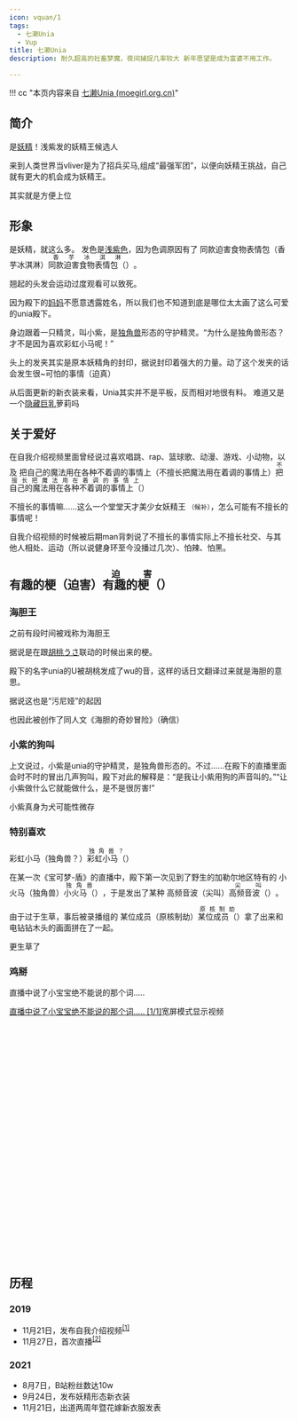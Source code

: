 ```yaml
---
icon: vquan/1
tags:
  - 七濑Unia
  - Vup
title: 七濑Unia
description: 耐久超高的社畜梦魔，夜间捕捉几率较大 新年愿望是成为富婆不用工作。

---
```


!!! cc "本页内容来自 [七濑Unia (moegirl.org.cn)](https://zh.moegirl.org.cn/七濑Unia)"


## 简介

是[妖精](https://zh.moegirl.org.cn/%E5%A6%96%E7%B2%BE "妖精")！浅紫发的妖精王候选人

来到人类世界当vliver是为了招兵买马,组成“最强军团”，以便向妖精王挑战，自己就有更大的机会成为妖精王。

其实就是方便上位

## 形象

是妖精，就这么多。
发色是[浅紫色](https://zh.moegirl.org.cn/%E7%B4%AB%E5%8F%91 "紫发")，因为色调原因有了
同款迫害食物表情包（香芋冰淇淋）<ruby><rb data-id="template-ruby">同款迫害食物表情包<span class="template-ruby-hidden">（</span></rb><rt style="font-size:0.75em"><span title="" class="heimu">香芋冰淇淋</span></rt><span class="template-ruby-hidden">）</span></ruby>。

翘起的头发会运动过度观看可以致死。

因为殿下的[妈妈](https://zh.moegirl.org.cn/%E5%A6%88%E5%A6%88 "妈妈")不愿意透露姓名，所以我们也不知道到底是哪位太太画了这么可爱的unia殿下。

身边跟着一只精灵，叫小紫，是[独角兽](https://zh.moegirl.org.cn/%E7%8B%AC%E8%A7%92%E5%85%BD(%E7%A5%9E%E8%AF%9D%E7%94%9F%E7%89%A9) "独角兽(神话生物)")形态的守护精灵。“为什么是独角兽形态？才不是因为喜欢彩虹小马呢！”

头上的发夹其实是原本妖精角的封印，据说封印着强大的力量。动了这个发夹的话会发生很~可怕的事情（迫真）

从后面更新的新衣装来看，Unia其实并不是平板，反而相对地很有料。
难道又是一个[隐藏巨乳](https://zh.moegirl.org.cn/%E9%9A%90%E8%97%8F%E5%B7%A8%E4%B9%B3 "隐藏巨乳")萝莉吗



## 关于爱好

在自我介绍视频里面曾经说过喜欢唱跳、rap、篮球歌、动漫、游戏、小动物，以及
把自己的魔法用在各种不着调的事情上（不擅长把魔法用在着调的事情上）<ruby><rb data-id="template-ruby">把自己的魔法用在各种不着调的事情上<span class="template-ruby-hidden">（</span></rb><rt style="font-size:0.75em"><span title="" class="heimu">不擅长把魔法用在着调的事情上</span></rt><span class="template-ruby-hidden">）</span></ruby>

不擅长的事情嘛……这么一个堂堂天才美少女妖精王
<small>（候补）</small>，怎么可能有不擅长的事情呢！

自我介绍视频的时候被后期man背刺说了不擅长的事情实际上不擅长社交、与其他人相处、运动（所以说健身环至今没播过几次）、怕辣、怕黑。

## 有趣的梗（迫害）<ruby><rb data-id="template-ruby">有趣的梗<span class="template-ruby-hidden">（</span></rb><rt style="font-size:0.75em"><span title="" class="heimu">迫害</span></rt><span class="template-ruby-hidden">）</span></ruby>

### 海胆王

之前有段时间被戏称为海胆王

据说是在跟[胡桃うさ](https://zh.moegirl.org.cn/%E8%83%A1%E6%A1%83%E3%81%86%E3%81%95 "胡桃うさ")联动的时候出来的梗。

殿下的名字unia的U被胡桃发成了wu的音，这样的话日文翻译过来就是海胆的意思。

据说这也是“污尼娅”的起因

也因此被创作了同人文《海胆的奇妙冒险》（确信）

### 小紫的狗叫

上文说过，小紫是unia的守护精灵，是独角兽形态的。不过……在殿下的直播里面会时不时的冒出几声狗叫，殿下对此的解释是：“是我让小紫用狗的声音叫的。”“让小紫做什么它就能做什么，是不是很厉害!”

小紫真身为犬可能性微存

### 特别喜欢

彩虹小马（独角兽？）<ruby><rb data-id="template-ruby">彩虹小马<span class="template-ruby-hidden">（</span></rb><rt style="font-size:0.75em"><span title="你知道的太多了" class="heimu">独角兽？</span></rt><span class="template-ruby-hidden">）</span></ruby>

在某一次《宝可梦-盾》的直播中，殿下第一次见到了野生的加勒尔地区特有的
小火马（独角兽）<ruby><rb data-id="template-ruby">小火马<span class="template-ruby-hidden">（</span></rb><rt style="font-size:0.75em"><span title="你知道的太多了" class="heimu">独角兽</span></rt><span class="template-ruby-hidden">）</span></ruby>，于是发出了某种
高频音波（尖叫）<ruby><rb data-id="template-ruby">高频音波<span class="template-ruby-hidden">（</span></rb><rt style="font-size:0.75em"><span title="" class="heimu">尖叫</span></rt><span class="template-ruby-hidden">）</span></ruby>。

由于过于生草，事后被录播组的
某位成员（原核制劫）<ruby><rb data-id="template-ruby">某位成员<span class="template-ruby-hidden">（</span></rb><rt style="font-size:0.75em"><span title="" class="heimu">原核制劫</span></rt><span class="template-ruby-hidden">）</span></ruby>拿了出来和电钻钻木头的画面拼在了一起。

更生草了

### 鸡掰

直播中说了小宝宝绝不能说的那个词.....

[直播中说了小宝宝绝不能说的那个词..... [1/1]](https://www.bilibili.com/video/BV1pb4y167iz?p=1)宽屏模式显示视频

<iframe allow="fullscreen" allowfullscreen="true" frameborder="0" scrolling="no" src="" class="bilibili-iframe" data-src="https://www.bilibili.com/blackboard/newplayer.html?playlist=true&playlist_order=sequential&musth5=1&noEndPanel=1&crossDomain=1&autoplay=0&bvid=1pb4y167iz&cid=375151520&page=1" style="width: 600px; height: 421px; max-width: 100%; max-height: 100vh;"></iframe>

## 历程

### 2019

* 11月21日，发布自我介绍视频<sup id="cite_ref-1" class="reference">[[1]](https://zh.moegirl.org.cn/%E4%B8%83%E6%BF%91%E5%B0%A4%E5%B0%BC%E5%A8%85#cite_note-1)</sup>
* 11月27日，首次直播<sup id="cite_ref-2" class="reference">[[2]](https://zh.moegirl.org.cn/%E4%B8%83%E6%BF%91%E5%B0%A4%E5%B0%BC%E5%A8%85#cite_note-2)</sup>

### 2021

* 8月7日，B站粉丝数达10w
* 9月24日，发布妖精形态新衣装
* 11月21日，出道两周年暨花嫁新衣服发表